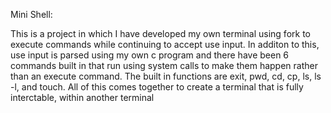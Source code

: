 Mini Shell:

This is a project in which I have developed my own terminal using fork to execute commands while
continuing to accept use input. In additon to this, use input is parsed using my own c program and
there have been 6 commands built in that run using system calls to make them happen rather than
an execute command. The built in functions are exit, pwd, cd, cp, ls, ls -l, and touch. All of this
comes together to create a terminal that is fully interctable, within another terminal
